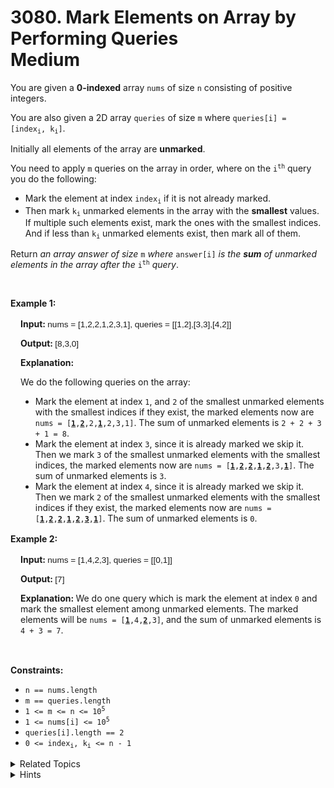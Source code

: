# 3080. Mark Elements on Array by Performing Queries<br> Medium

<p>You are given a <strong>0-indexed</strong> array <code>nums</code> of size <code>n</code> consisting of positive integers.</p>

<p>You are also given a 2D array <code>queries</code> of size <code>m</code> where <code>queries[i] = [index<sub>i</sub>, k<sub>i</sub>]</code>.</p>

<p>Initially all elements of the array are <strong>unmarked</strong>.</p>

<p>You need to apply <code>m</code> queries on the array in order, where on the <code>i<sup>th</sup></code> query you do the following:</p>

<ul>
	<li>Mark the element at index <code>index<sub>i</sub></code> if it is not already marked.</li>
	<li>Then mark <code>k<sub>i</sub></code> unmarked elements in the array with the <strong>smallest</strong> values. If multiple such elements exist, mark the ones with the smallest indices. And if less than <code>k<sub>i</sub></code> unmarked elements exist, then mark all of them.</li>
</ul>

<p>Return <em>an array answer of size </em><code>m</code><em> where </em><code>answer[i]</code><em> is the <strong>sum</strong> of unmarked elements in the array after the </em><code>i<sup>th</sup></code><em> query</em>.</p>

<p>&nbsp;</p>
<p><strong class="example">Example 1:</strong></p>

<div class="example-block" style="border-color: var(--border-tertiary); border-left-width: 2px; color: var(--text-secondary); font-size: .875rem; margin-bottom: 1rem; margin-top: 1rem; overflow: visible; padding-left: 1rem;">
<p><strong>Input: </strong><span class="example-io" style="font-family: Menlo,sans-serif; font-size: 0.85rem;">nums = [1,2,2,1,2,3,1], queries = [[1,2],[3,3],[4,2]]</span></p>

<p><strong>Output: </strong><span class="example-io" style="font-family: Menlo,sans-serif; font-size: 0.85rem;">[8,3,0]</span></p>

<p><strong>Explanation:</strong></p>

<p>We do the following queries on the array:</p>

<ul>
	<li>Mark the element at index <code>1</code>, and <code>2</code> of the smallest unmarked elements with the smallest indices if they exist, the marked elements now are <code>nums = [<strong><u>1</u></strong>,<u><strong>2</strong></u>,2,<u><strong>1</strong></u>,2,3,1]</code>. The sum of unmarked elements is <code>2 + 2 + 3 + 1 = 8</code>.</li>
	<li>Mark the element at index <code>3</code>, since it is already marked we skip it. Then we mark <code>3</code> of the smallest unmarked elements with the smallest indices, the marked elements now are <code>nums = [<strong><u>1</u></strong>,<u><strong>2</strong></u>,<u><strong>2</strong></u>,<u><strong>1</strong></u>,<u><strong>2</strong></u>,3,<strong><u>1</u></strong>]</code>. The sum of unmarked elements is <code>3</code>.</li>
	<li>Mark the element at index <code>4</code>, since it is already marked we skip it. Then we mark <code>2</code> of the smallest unmarked elements with the smallest indices if they exist, the marked elements now are <code>nums = [<strong><u>1</u></strong>,<u><strong>2</strong></u>,<u><strong>2</strong></u>,<u><strong>1</strong></u>,<u><strong>2</strong></u>,<strong><u>3</u></strong>,<u><strong>1</strong></u>]</code>. The sum of unmarked elements is <code>0</code>.</li>
</ul>
</div>

<p><strong class="example">Example 2:</strong></p>

<div class="example-block" style="border-color: var(--border-tertiary); border-left-width: 2px; color: var(--text-secondary); font-size: .875rem; margin-bottom: 1rem; margin-top: 1rem; overflow: visible; padding-left: 1rem;">
<p><strong>Input: </strong><span class="example-io" style="font-family: Menlo,sans-serif; font-size: 0.85rem;">nums = [1,4,2,3], queries = [[0,1]]</span></p>

<p><strong>Output: </strong><span class="example-io" style="font-family: Menlo,sans-serif; font-size: 0.85rem;">[7]</span></p>

<p><strong>Explanation: </strong> We do one query which is mark the element at index <code>0</code> and mark the smallest element among unmarked elements. The marked elements will be <code>nums = [<strong><u>1</u></strong>,4,<u><strong>2</strong></u>,3]</code>, and the sum of unmarked elements is <code>4 + 3 = 7</code>.</p>
</div>

<p>&nbsp;</p>
<p><strong>Constraints:</strong></p>

<ul>
	<li><code>n == nums.length</code></li>
	<li><code>m == queries.length</code></li>
	<li><code>1 &lt;= m &lt;= n &lt;= 10<sup>5</sup></code></li>
	<li><code>1 &lt;= nums[i] &lt;= 10<sup>5</sup></code></li>
	<li><code>queries[i].length == 2</code></li>
	<li><code>0 &lt;= index<sub>i</sub>, k<sub>i</sub> &lt;= n - 1</code></li>
</ul>


<details>
<summary> Related Topics </summary>


</details>


<details>
<summary> Hints </summary>
Hint 1
<details>Use another array to keep track of marked indices.</details>
Hint 2
<details>Sort the array <code>nums</code> to be able to find the smallest unmarked elements quickly in each query.</details>
</details>